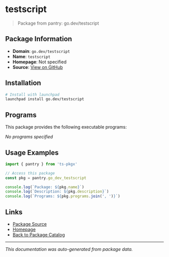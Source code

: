 # testscript

> Package from pantry: go.dev/testscript

## Package Information

- **Domain**: `go.dev/testscript`
- **Name**: `testscript`
- **Homepage**: Not specified
- **Source**: [View on GitHub](https://github.com/pkgxdev/pantry/tree/main/projects/go.dev/testscript/package.yml)

## Installation

```bash
# Install with launchpad
launchpad install go.dev/testscript
```

## Programs

This package provides the following executable programs:

*No programs specified*

## Usage Examples

```typescript
import { pantry } from 'ts-pkgx'

// Access this package
const pkg = pantry.go_dev_testscript

console.log(`Package: ${pkg.name}`)
console.log(`Description: ${pkg.description}`)
console.log(`Programs: ${pkg.programs.join(', ')}`)
```

## Links

- [Package Source](https://github.com/pkgxdev/pantry/tree/main/projects/go.dev/testscript/package.yml)
- [Homepage](#)
- [Back to Package Catalog](../package-catalog.md)

---

*This documentation was auto-generated from package data.*
